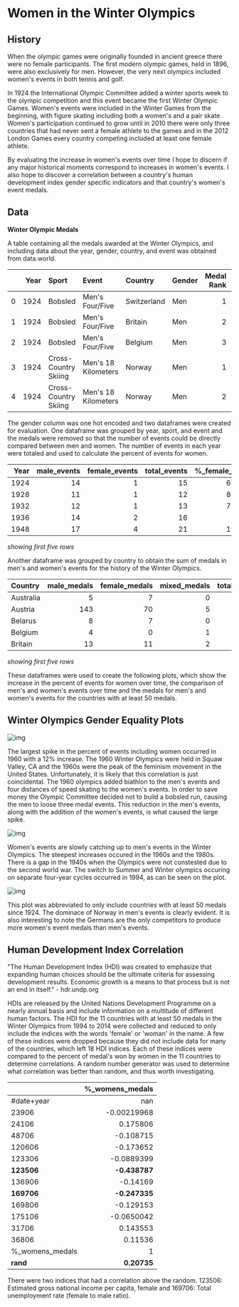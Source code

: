 # Women in the Winter Olympics
## History
When the olympic games were originally founded in ancient greece there were no female participants. The first modern olympic games, held in 1896, were also exclusively for men. However, the very next olympics included women's events in both tennis and golf. 

In 1924 the International Olympic Committee added a winter sports week to the olympic competition and this event became the first Winter Olympic Games. Women's events were included in the Winter Games from the beginning, with figure skating including both a women's and a pair skate. Women's participation continued to grow until in 2010 there were only three countries that had never sent a female athlete to the games and in the 2012 London Games every country competing included at least one female athlete.

By evaluating the increase in women's events over time I hope to discern if any major historical moments correspond to increases in women's events. I also hope to discover a correlation between a country's human development index gender specific indicators and that country's women's event medals.

## Data
**Winter Olympic Medals**

A table containing all the medals awarded at the Winter Olympics, and including data about the year, gender, country, and event was obtained from data.world. 

|    |   Year | Sport                | Event               | Country     | Gender   |   Medal Rank | Medal   | Name of Athlete or Team   |   Age of Athlete |
|---:|-------:|:---------------------|:--------------------|:------------|:---------|-------------:|:--------|:--------------------------|-----------------:|
|  0 |   1924 | Bobsled              | Men's Four/Five     | Switzerland | Men      |            1 | gold    | Switzerland-1             |              nan |
|  1 |   1924 | Bobsled              | Men's Four/Five     | Britain     | Men      |            2 | silver  | Britain-1                 |              nan |
|  2 |   1924 | Bobsled              | Men's Four/Five     | Belgium     | Men      |            3 | bronze  | Belgium-1                 |              nan |
|  3 |   1924 | Cross-Country Skiing | Men's 18 Kilometers | Norway      | Men      |            1 | gold    | Thorleif Haug             |               29 |
|  4 |   1924 | Cross-Country Skiing | Men's 18 Kilometers | Norway      | Men      |            2 | silver  | Johan GrÃ¸ttumsbraaten    |               24 |

The gender column was one hot encoded and two dataframes were created for evaluation. One dataframe was grouped by year, sport, and event and the medals were removed so that the number of events could be directly compared between men and women. The number of events in each year were totaled and used to calculate the percent of events for women.

|   Year |   male_events |   female_events |   total_events |   %_female_events |
|-------:|--------------:|----------------:|---------------:|------------------:|
|   1924 |            14 |               1 |             15 |           6.66667 |
|   1928 |            11 |               1 |             12 |           8.33333 |
|   1932 |            12 |               1 |             13 |           7.69231 |
|   1936 |            14 |               2 |             16 |          12.5     |
|   1948 |            17 |               4 |             21 |          19.0476  |
_showing first five rows_

Another dataframe was grouped by country to obtain the sum of medals in men's and women's events for the history of the Winter Olympics. 

| Country   |   male_medals |   female_medals |   mixed_medals |   total_medals |
|:----------|--------------:|----------------:|---------------:|---------------:|
| Australia |             5 |               7 |              0 |             34 |
| Austria   |           143 |              70 |              5 |            722 |
| Belarus   |             8 |               7 |              0 |             46 |
| Belgium   |             4 |               0 |              1 |             18 |
| Britain   |            13 |              11 |              2 |             78 |
_showing first five rows_

These dataframes were used to create the following plots, which show the increase in the percent of events for women over time, the comparison of men's and women's events over time and the medals for men's and women's events for the countries with at least 50 medals.

## Winter Olympics Gender Equality Plots
![img](images/no-mix-year-plot.png)

The largest spike in the percent of events including women occurred in 1960 with a 12% increase. The 1960 Winter Olympics were held in Squaw Valley, CA and the 1960s were the peak of the feminism movement in the United States. Unfortunately, it is likely that this correlation is just coincidental. The 1960 olympics added biathlon to the men's events and four distances of speed skating to the women's events. In order to save money the Olympic Committee decided not to build a bobsled run, causing the men to loose three medal events. This reduction in the men's events, along with the addition of the women's events, is what caused the large spike. 

![img](images/no-mix-count-year-plot.png)

Women's events are slowly catching up to men's events in the Winter Olympics. The steepest increases occured in the 1960s and the 1980s. There is a gap in the 1940s when the Olympics were not constested due to the second world war. The switch to Summer and Winter olympics occuring on separate four-year cycles occurred in 1994, as can be seen on the plot.

![img](images/no-mix-country-plot.png)

This plot was abbreviated to only include countries with at least 50 medals since 1924. The dominace of Norway in men's events is clearly evident. It is also interesting to note the Germans are the only competitors to produce more women's event medals than men's events. 

## Human Development Index Correlation

"The Human Development Index (HDI) was created to emphasize that expanding human choices should be the ultimate criteria for assessing development results. Economic growth is a means to that process but is not an end in itself." - hdr.undp.org

HDIs are released by the United Nations Development Programme on a nearly annual basis and include information on a multitude of different human factors. The HDI for the 11 countries with at least 50 medals in the Winter Olympics from 1994 to 2014 were collected and reduced to only include the indices with the words 'female' or 'woman' in the name. A few of these indices were dropped because they did not include data for many of the countries, which left 18 HDI indices. Each of these indices were compared to the percent of medal's won by women in the 11 countries to determine correlations. A random number generator was used to determine what correlation was better than random, and thus worth investigating.

|                 |   %_womens_medals |
|:----------------|------------------:|
| #date+year      |      nan          |
| 23906           |       -0.00219968 |
| 24106           |        0.175806   |
| 48706           |       -0.108715   |
| 120606          |       -0.173652   |
| 123306          |       -0.0889399  |
| **123506**          |       **-0.438787**   |
| 136906          |       -0.14169    |
| **169706**          |       **-0.247335**   |
| 169806          |       -0.129153   |
| 175106          |       -0.0650042  |
| 31706           |        0.143553   |
| 36806           |        0.11536    |
| %_womens_medals |        1          |
| **rand**            |        **0.20735**    |

There were two indices that had a correlation above the random. 123506: Estimated gross national income per capita, female and 169706: Total unemployment rate (female to male ratio). 